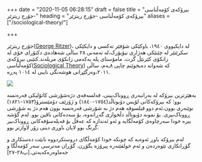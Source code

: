 +++
date = "2020-11-05 06:28:15"
draft = false
title = "بیرۆکەی کۆمەڵناسی -جۆرج ریتزێر"
heading = "بیرۆکەی کۆمەڵناسی -جۆرج ریتزێر"
aliases = ["/sociological-theory/"]

+++

جۆرج ریتزێر([George Ritzer](https://en.wikipedia.org/wiki/George_Ritzer))، لە دایکبووی ١٩٤٠،  باوکێکی شۆفێر تەکسی و دایکێکی سکرێتێر لە چێنێکی هەژاری نیۆیۆرک،لە تەمەنی ٢٨ ساڵی شەهادەی دکتۆرای خۆی لە زانکۆی کێرنێڵ گرت. مامۆستای پلە یەکەمی زانکۆی مریلەند.کتێبی بیرۆکەی کۆمەڵناسی([Sociological Theory](https://www.amazon.com/George-Ritzer-Sociological-Theory-Eighth/dp/B004HMAID6)) کە شەوانە دەیخوێنم چاپی ٨ـەم، ساڵی ٢٠١١،وەرگێڕانی هوشەنگی نایبی لە ١٠١٤ پەڕە.

![](/book/img/03.jpg)

 بەهێزترین بیرۆکە لە بەرانبەری ڕووناک‌بینی، فەلسەفەی  دژەشۆرشی  کاتۆلیکی فەرەنسە بوو؛ کە بیرۆکەکانی لۆیس دۆبوناڵد(١٧٥٤-١٨٤٠) و ژۆزێف دۆمێسترۆ(١٧٥٣-١٨٢١) نوێنەری بوون.ئەم دوو فیلسوفە هەم دژ بە شۆرشی فەرەنسە بوون هەم دژ بە شۆرشی ڕووناک‌بیری. بۆ نمونە دۆبوناڵد دڵخوازی گەڕانەوە، بۆ سەدەکانی ناڤین بوو. لەم گۆشە بیرە خودا سەرچاوەی کۆمەڵگایە و ئەو ئەندازە کە عەقڵ بۆ فەیلەسۆفەکانی ڕووناک‌بیر گرنگ بوو لایان باوڕی دینی زۆر لاوازتر بوو.

لەم بیرۆکە باوڕ ئەوەیە کە چونکە خودا کۆمەڵگای دروستکردووە نابێت دەستکاری و گۆڕانکاری تێوەردەن و ئەم خولقێنەرە پیرۆزە بگۆڕن. گۆڕان مەترسی سەر کۆمەڵگا و جەماوەرەکەیەتی.[پ٢٨-٢٧]